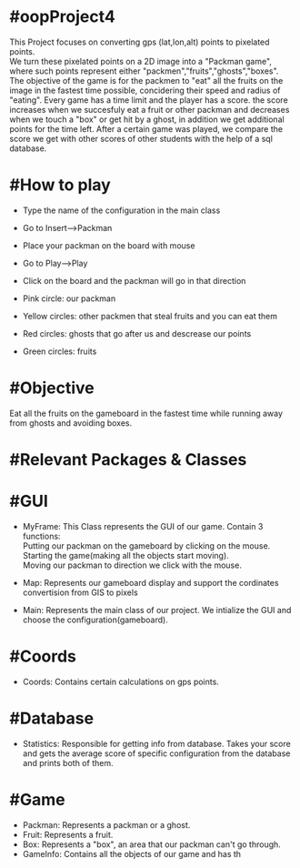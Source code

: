 

#oopProject4
========

This Project focuses on converting gps (lat,lon,alt) points to pixelated points.  
We turn these pixelated points on a 2D image into a "Packman game", where such points represent either "packmen","fruits","ghosts","boxes".  
The objective of the game is for the packmen to "eat" all the fruits on the image in the fastest time possible, concidering their speed and radius of "eating". Every game has a time limit and the player has a score. the score increases when we succesfuly eat a fruit or other packman and decreases when we touch a "box" or get hit by a ghost, in addition we get additional points for the time left. After a certain game was played, we compare the score we get with other scores of other students with the help of a sql database.

#How to play
========
- Type the name of the configuration in the main class
- Go to Insert-->Packman
- Place your packman on the board with mouse
- Go to Play-->Play
- Click on the board and the packman will go in that direction


- Pink circle: our packman
- Yellow circles: other packmen that steal fruits and you can eat them
- Red circles: ghosts that go after us and descrease our points
- Green circles: fruits

#Objective
========
Eat all the fruits on the gameboard in the fastest time while running away from ghosts and avoiding boxes.

#Relevant Packages & Classes
========
#GUI
========
- MyFrame: This Class represents the GUI of our game. Contain 3 functions:  
Putting our packman on the gameboard by clicking on the mouse.  
Starting the game(making all the objects start moving).  
Moving our packman to direction we click with the mouse.  

- Map: Represents our gameboard display and support the cordinates convertision from GIS to pixels

- Main: Represents the main class of our project. We intialize the GUI and choose the configuration(gameboard).

#Coords
========
- Coords: Contains certain calculations on gps points.

#Database
========
- Statistics: Responsible for getting info from database.
Takes your score and gets the average score of specific configuration from the database and prints both of them.

#Game
========
- Packman: Represents a packman or a ghost.
- Fruit: Represents a fruit.
- Box: Represents a "box", an area that our packman can't go through.
- GameInfo: Contains all the objects of our game and has th
